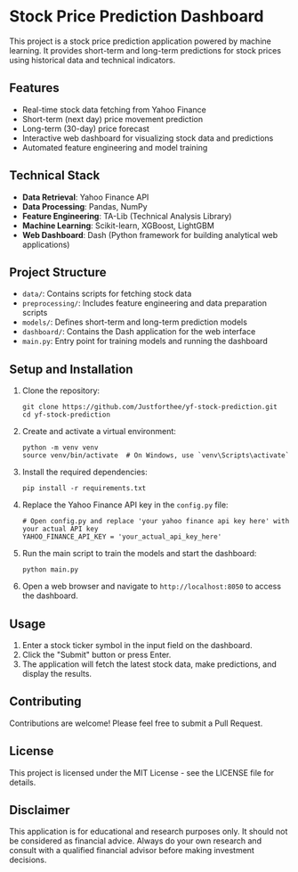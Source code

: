 # Stock Price Prediction Dashboard

This project is a stock price prediction application powered by machine learning. It provides short-term and long-term predictions for stock prices using historical data and technical indicators.


## Features

- Real-time stock data fetching from Yahoo Finance
- Short-term (next day) price movement prediction
- Long-term (30-day) price forecast
- Interactive web dashboard for visualizing stock data and predictions
- Automated feature engineering and model training

## Technical Stack

- **Data Retrieval**: Yahoo Finance API
- **Data Processing**: Pandas, NumPy
- **Feature Engineering**: TA-Lib (Technical Analysis Library)
- **Machine Learning**: Scikit-learn, XGBoost, LightGBM
- **Web Dashboard**: Dash (Python framework for building analytical web applications)

## Project Structure

- `data/`: Contains scripts for fetching stock data
- `preprocessing/`: Includes feature engineering and data preparation scripts
- `models/`: Defines short-term and long-term prediction models
- `dashboard/`: Contains the Dash application for the web interface
- `main.py`: Entry point for training models and running the dashboard

## Setup and Installation

1. Clone the repository:
   ```
   git clone https://github.com/Justforthee/yf-stock-prediction.git
   cd yf-stock-prediction
   ```

2. Create and activate a virtual environment:
   ```
   python -m venv venv
   source venv/bin/activate  # On Windows, use `venv\Scripts\activate`
   ```

3. Install the required dependencies:
   ```
   pip install -r requirements.txt
   ```

4. Replace the Yahoo Finance API key in the `config.py` file:
   ```
   # Open config.py and replace 'your yahoo finance api key here' with your actual API key
   YAHOO_FINANCE_API_KEY = 'your_actual_api_key_here'
   ```

5. Run the main script to train the models and start the dashboard:
   ```
   python main.py
   ```

6. Open a web browser and navigate to `http://localhost:8050` to access the dashboard.

## Usage

1. Enter a stock ticker symbol in the input field on the dashboard.
2. Click the "Submit" button or press Enter.
3. The application will fetch the latest stock data, make predictions, and display the results.

## Contributing

Contributions are welcome! Please feel free to submit a Pull Request.

## License

This project is licensed under the MIT License - see the LICENSE file for details.

## Disclaimer

This application is for educational and research purposes only. It should not be considered as financial advice. Always do your own research and consult with a qualified financial advisor before making investment decisions.
